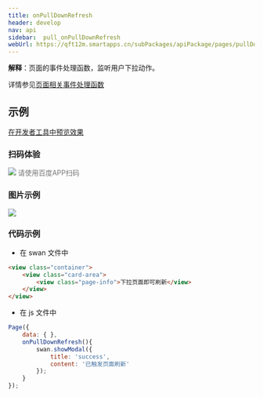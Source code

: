 ```yaml
---
title: onPullDownRefresh
header: develop
nav: api
sidebar:  pull_onPullDownRefresh
webUrl: https://qft12m.smartapps.cn/subPackages/apiPackage/pages/pullDownRefresh/pullDownRefresh
---
```



**解释**：页面的事件处理函数，监听用户下拉动作。

 

详情参见<a href="https://smartprogram.baidu.com/docs/develop/framework/app_service_page/#%E9%A1%B5%E9%9D%A2%E7%9B%B8%E5%85%B3%E4%BA%8B%E4%BB%B6%E5%A4%84%E7%90%86%E5%87%BD%E6%95%B0/">页面相关事件处理函数</a>
## 示例

<a href="swanide://fragment/b047393e957357ccc3dc6d83aa99dca31575531088981" title="在开发者工具中预览效果" target="_self">在开发者工具中预览效果</a>
 
### 扫码体验

<div class='scan-code-container'>
    <img src="https://b.bdstatic.com/miniapp/assets/images/doc_demo/fragment_onPullDownRefresh.png" class="demo-qrcode-image" />
    <font color=#777 12px>请使用百度APP扫码</font>
</div>

###  图片示例  
<div class="m-doc-custom-examples">
    <div class="m-doc-custom-examples-correct">
        <img src="https://b.bdstatic.com/miniapp/images/onPullDownRefresh.gif">
    </div>
    <div class="m-doc-custom-examples-correct">
        <img src=" ">
    </div>
    <div class="m-doc-custom-examples-correct">
        <img src=" ">
    </div>     
</div>

### 代码示例 



* 在 swan 文件中

```html
<view class="container">
    <view class="card-area">
        <view class="page-info">下拉页面即可刷新</view>
    </view>
</view>
```

* 在 js 文件中

```js
Page({
    data: { },
    onPullDownRefresh(){
        swan.showModal({
            title: 'success',
            content: '已触发页面刷新'
        });
    }
});
```